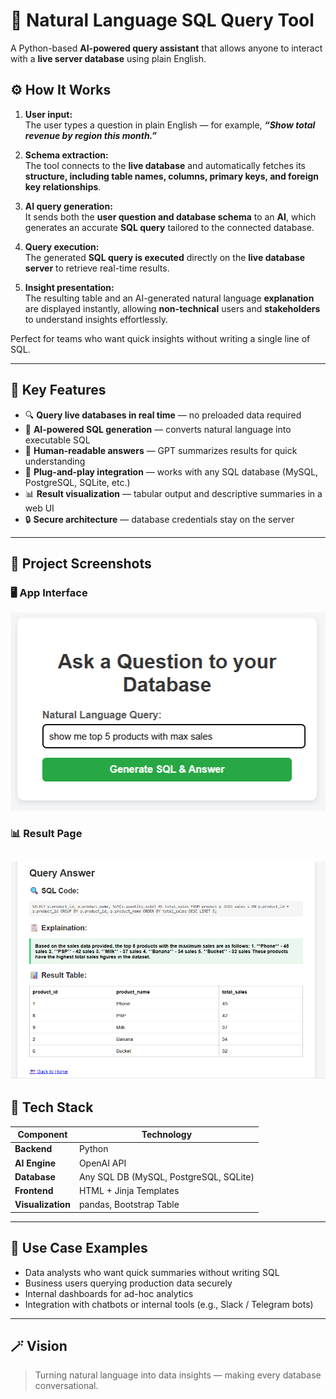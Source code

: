 # 🧠 Natural Language SQL Query Tool

A Python-based **AI-powered query assistant** that allows anyone to interact with a **live server database** using plain English.

## ⚙️ How It Works

1. **User input:**  
   The user types a question in plain English — for example, ***“Show total revenue by region this month.”***

2. **Schema extraction:**  
   The tool connects to the **live database** and automatically fetches its **structure, including table names, columns, primary keys, and foreign key relationships**.

3. **AI query generation:**  
   It sends both the **user question and database schema** to an **AI**, which generates an accurate **SQL query** tailored to the connected database.

4. **Query execution:**  
   The generated **SQL query is executed** directly on the **live database server** to retrieve real-time results.

5. **Insight presentation:**  
   The resulting table and an AI-generated natural language **explanation** are displayed instantly, allowing **non-technical** users and **stakeholders** to understand insights effortlessly.


Perfect for teams who want quick insights without writing a single line of SQL.

---

## 🚀 Key Features
- 🔍 **Query live databases in real time** — no preloaded data required  
- 🧠 **AI-powered SQL generation** — converts natural language into executable SQL  
- 💬 **Human-readable answers** — GPT summarizes results for quick understanding  
- 🧩 **Plug-and-play integration** — works with any SQL database (MySQL, PostgreSQL, SQLite, etc.)  
- 📊 **Result visualization** — tabular output and descriptive summaries in a web UI  
- 🔒 **Secure architecture** — database credentials stay on the server  

---
## 📸 Project Screenshots

### 🖥️ App Interface
![App Screenshot](assets/Screenshot%202025-10-21%20204755.png)

### 📊 Result Page
![Result Screenshot](assets/Screenshot%202025-10-21%20210508.png)
---
## 🧰 Tech Stack
| Component | Technology |
|------------|-------------|
| **Backend** | Python |
| **AI Engine** | OpenAI API |
| **Database** | Any SQL DB (MySQL, PostgreSQL, SQLite) |
| **Frontend** | HTML + Jinja Templates |
| **Visualization** | pandas, Bootstrap Table |

---

## 🧩 Use Case Examples
- Data analysts who want quick summaries without writing SQL  
- Business users querying production data securely  
- Internal dashboards for ad-hoc analytics  
- Integration with chatbots or internal tools (e.g., Slack / Telegram bots)

---

## 🪄 Vision
> Turning natural language into data insights — making every database conversational.

